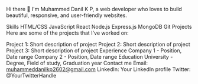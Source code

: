 Hi there 👋
I'm Muhammed Danil K P, a web developer who loves to build beautiful, responsive, and user-friendly websites.

Skills
HTML/CSS
JavaScript
React
Node.js
Express.js
MongoDB
Git
Projects
Here are some of the projects that I've worked on:

Project 1: Short description of project
Project 2: Short description of project
Project 3: Short description of project
Experience
Company 1 - Position, Date range
Company 2 - Position, Date range
Education
University - Degree, Field of study, Graduation year
Contact me
Email: muhammeddanilkp2602@gmail.com
LinkedIn: Your LinkedIn profile
Twitter: @YourTwitterHandle
